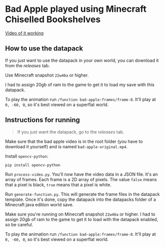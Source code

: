 # Bad Apple played using Minecraft Chiselled Bookshelves

[Video of it working](https://youtu.be/zHtmiLYGzsk)

## How to use the datapack

If you just want to use the datapack in your own world, you can download it from the _releases_ tab.

Use Minecraft snapshot `22w46a` or higher.

I had to assign 20gb of ram to the game to get it to load my save with this datapack.

To play the animation run `/function bad-apple:frames/frame-0`. It'll play at `0, -60, 0`, so it's best viewed on a superflat world.

## Instructions for running

> If you just want the datapack, go to the _releases_ tab.

Make sure that the bad apple video is in the root folder (you have to download it yourself) and is named `bad-apple-original.mp4`.

Install `opencv-python`:

```
pip install opencv-python
```

Run `process-video.py`.
You'll now have the video data in a JSON file. It's an array of frames. Each frame is a 2D array of pixels. The value `false` means that a pixel is black, `true` means that a pixel is white.

Run `generate-function.py`.
This will generate the frame files in the datapack template. Once it's done, copy the datapack into the datapacks folder of a Minecraft java edition world save.

Make sure you're running on Minecraft snapshot `22w46a` or higher.
I had to assign 20gb of ram to the game to get it to load with the datapack enabled, so be careful.

To play the animation run `/function bad-apple:frames/frame-0`. It'll play at `0, -60, 0`, so it's best viewed on a superflat world.

